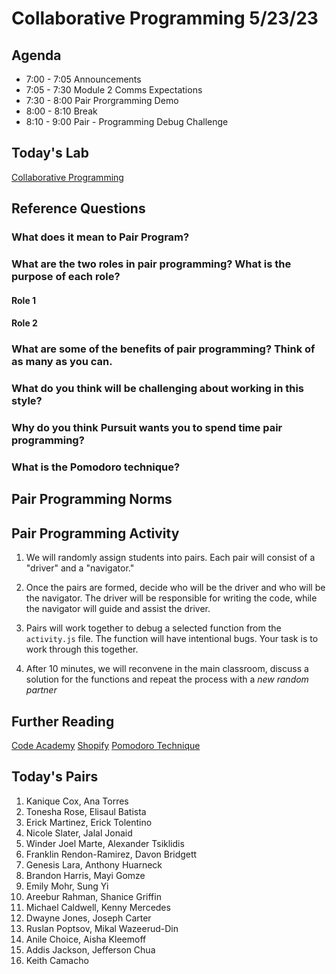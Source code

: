 # Collaborative Programming 5/23/23

## Agenda
* 7:00 - 7:05 Announcements 
* 7:05 - 7:30 Module 2 Comms Expectations
* 7:30 - 8:00 Pair Prorgramming Demo  
* 8:00 - 8:10 Break
* 8:10 - 9:00 Pair - Programming Debug Challenge 


## Today's Lab
[Collaborative Programming](https://github.com/10-2-pursuit/lab-collaborative-programming)

## Reference Questions

### What does it mean to Pair Program?

### What are the two roles in pair programming? What is the purpose of each role?

#### Role 1 


#### Role 2


### What are some of the benefits of pair programming? Think of as many as you can.

### What do you think will be challenging about working in this style?

### Why do you think Pursuit wants you to spend time pair programming?

### What is the Pomodoro technique?


## Pair Programming Norms





## Pair Programming Activity

1.  We will randomly assign students into pairs. Each pair will consist of a "driver" and a "navigator."

2. Once the pairs are formed, decide who will be the driver and who will be the navigator. The driver will be responsible for writing the code, while the navigator will guide and assist the driver.

3.  Pairs will work together to debug a selected function from the `activity.js` file. The function will have intentional bugs.  Your task is to work through this together.  

4.  After 10 minutes, we will reconvene in the main classroom, discuss a solution for the functions and repeat the process with a _new random partner_



##  Further Reading
[Code Academy](https://www.codecademy.com/resources/blog/what-is-pair-programming/)
[Shopify](https://shopify.engineering/pair-programming-explained)
[Pomodoro Technique](https://lifehacker.com/productivity-101-a-primer-to-the-pomodoro-technique-1598992730)

## Today's Pairs

1. Kanique Cox, Ana Torres
2. Tonesha Rose, Elisaul Batista
3. Erick Martinez, Erick Tolentino
4. Nicole Slater, Jalal Jonaid
5. Winder Joel Marte, Alexander Tsiklidis
6. Franklin Rendon-Ramirez, Davon Bridgett
7. Genesis Lara, Anthony Huarneck
8. Brandon Harris, Mayi Gomze
9. Emily Mohr, Sung Yi
10. Areebur Rahman, Shanice Griffin
11. Michael Caldwell, Kenny Mercedes
12. Dwayne Jones, Joseph Carter
13. Ruslan Poptsov, Mikal Wazeerud-Din
14. Anile Choice, Aisha Kleemoff
15. Addis Jackson, Jefferson Chua
16. Keith Camacho

